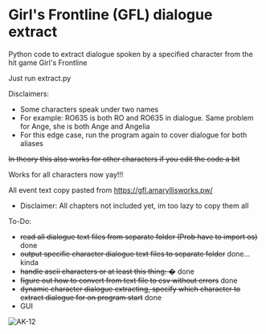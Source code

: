 # Girl's Frontline (GFL) dialogue extract
Python code to extract dialogue spoken by a specified character from the hit game Girl's Frontline

Just run extract.py

Disclaimers:
- Some characters speak under two names
- For example: RO635 is both RO and RO635 in dialogue. Same problem for Ange, she is both Ange and Angelia
- For this edge case, run the program again to cover dialogue for both aliases

~~In theory this also works for other characters if you edit the code a bit~~

Works for all characters now yay!!!


All event text copy pasted from https://gfl.amaryllisworks.pw/
- Disclaimer: All chapters not included yet, im too lazy to copy them all


To-Do:
- ~~read all dialogue text files from separate folder (Prob have to import os)~~ done
- ~~output specific character dialogue text files to separate folder~~ done... kinda
- ~~handle ascii characters or at least this thing: �~~ done
- ~~figure out how to convert from text file to csv without errors~~ done
- ~~dynamic character dialogue extracting, specify which character to extract dialogue for on program start~~ done
- GUI

![AK-12](https://cdn.discordapp.com/attachments/923718033942401065/1106834144849313792/upscaledAK12edit_2.png)
